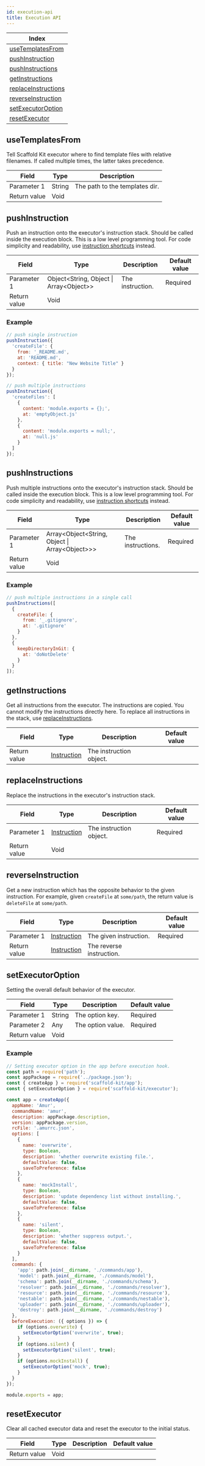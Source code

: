 ```yaml
---
id: execution-api
title: Execution API
---
```


| Index                                   |
| --------------------------------------- |
| [useTemplatesFrom](#usetemplatesfrom)   |
| [pushInstruction](#pushinstruction)     |
| [pushInstructions](#pushinstructions)   |
| [getInstructions](#getinstructions)     |
| [replaceInstructions](#replaceinstructions) |
| [reverseInstruction](#reverseInstruction) |
| [setExecutorOption](#setexecutoroption) |
| [resetExecutor](#resetexecutor)         |

## useTemplatesFrom

Tell Scaffold Kit executor where to find template files with relative filenames.
If called multiple times, the latter takes precedence.

| Field           | Type             | Description                    |
| --------------- | ---------------- | ------------------------------ |
| Parameter 1     | String           | The path to the templates dir. |
| Return value    | Void             |                                |

## pushInstruction

Push an instruction onto the executor's instruction stack. Should be called
inside the execution block. This is a low level programming tool. For code
simplicity and readability, use [instruction shortcuts](instruction-api.md)
instead.

| Field           | Type                             | Description                           | Default value  |
| --------------- | -------------------------------- | ------------------------------------- | -------------- |
| Parameter 1     | Object\<String, Object &#124; Array\<Object\>\> | The instruction.       | Required       |
| Return value    | Void                             |                                       |                |

### Example

```js
// push single instruction
pushInstruction({
  'createFile': {
    from: '_README.md',
    at: 'README.md',
    context: { title: "New Website Title" }
  }
});

// push multiple instructions
pushInstruction({
  'createFiles': [
    {
      content: 'module.exports = {};',
      at: 'emptyObject.js'
    },
    {
      content: 'module.exports = null;',
      at: 'null.js'
    }
  ]
});
```

## pushInstructions

Push multiple instructions onto the executor's instruction stack. Should be
called inside the execution block. This is a low level programming tool. For
code simplicity and readability, use [instruction shortcuts](instruction-api.md)
instead.

| Field           | Type                             | Description                           | Default value  |
| --------------- | -------------------------------- | ------------------------------------- | -------------- |
| Parameter 1     | Array\<Object\<String, Object &#124; Array\<Object\>\>\> | The instructions. | Required   |
| Return value    | Void                             |                                       |                |

### Example

```js
// push multiple instructions in a single call
pushInstructions([
  {
    createFile: {
      from: '_.gitignore',
      at: '.gitignore'
    }
  },
  {
    keepDirectoryInGit: {
      at: 'doNotDelete'
    }
  }
]);
```

## getInstructions

Get all instructions from the executor. The instructions are copied. You cannot
modify the instructions directly here. To replace all instructions in the stack,
use [replaceInstructions](#replaceinstructions).

| Field           | Type                             | Description                           | Default value  |
| --------------- | -------------------------------- | ------------------------------------- | -------------- |
| Return value    | [Instruction](data-types.md#instruction) | The instruction object.       |                |

## replaceInstructions

Replace the instructions in the executor's instruction stack.

| Field           | Type                             | Description                           | Default value  |
| --------------- | -------------------------------- | ------------------------------------- | -------------- |
| Parameter 1     | [Instruction](data-types.md#instruction) | The instruction object.       | Required       |
| Return value    | Void                                     |                               |                |

## reverseInstruction

Get a new instruction which has the opposite behavior to the given instruction.
For example, given `createFile` at `some/path`, the return value is `deleteFile`
at `some/path`.

| Field           | Type                             | Description                           | Default value  |
| --------------- | -------------------------------- | ------------------------------------- | -------------- |
| Parameter 1     | [Instruction](data-types.md#instruction) | The given instruction.        | Required       |
| Return value    | [Instruction](data-types.md#instruction) | The reverse instruction.      |                |

## setExecutorOption

Setting the overall default behavior of the executor.

| Field           | Type                             | Description                           | Default value  |
| --------------- | -------------------------------- | ------------------------------------- | -------------- |
| Parameter 1     | String                           | The option key.                       | Required       |
| Parameter 2     | Any                              | The option value.                     | Required       |
| Return value    | Void                             |                                       |                |

### Example

```js
// Setting executor option in the app before execution hook.
const path = require('path');
const appPackage = require('../package.json');
const { createApp } = require('scaffold-kit/app');
const { setExecutorOption } = require('scaffold-kit/executor');

const app = createApp({
  appName: 'Amur',
  commandName: 'amur',
  description: appPackage.description,
  version: appPackage.version,
  rcFile: '.amurrc.json',
  options: [
    {
      name: 'overwrite',
      type: Boolean,
      description: 'whether overwrite existing file.',
      defaultValue: false,
      saveToPreference: false
    },
    {
      name: 'mockInstall',
      type: Boolean,
      description: 'update dependency list without installing.',
      defaultValue: false,
      saveToPreference: false
    },
    {
      name: 'silent',
      type: Boolean,
      description: 'whether suppress output.',
      defaultValue: false,
      saveToPreference: false
    }
  ],
  commands: {
    'app': path.join(__dirname, './commands/app'),
    'model': path.join(__dirname, './commands/model'),
    'schema': path.join(__dirname, './commands/schema'),
    'resolver': path.join(__dirname, './commands/resolver'),
    'resource': path.join(__dirname, './commands/resource'),
    'nestable': path.join(__dirname, './commands/nestable'),
    'uploader': path.join(__dirname, './commands/uploader'),
    'destroy': path.join(__dirname, './commands/destroy')
  },
  beforeExecution: ({ options }) => {
    if (options.overwrite) {
      setExecutorOption('overwrite', true);
    }
    if (options.silent) {
      setExecutorOption('silent', true);
    }
    if (options.mockInstall) {
      setExecutorOption('mock', true);
    }
  }
});

module.exports = app;
```

## resetExecutor

Clear all cached executor data and reset the executor to the initial status.

| Field           | Type                             | Description                           | Default value  |
| --------------- | -------------------------------- | ------------------------------------- | -------------- |
| Return value    | Void                             |                                       |                |
